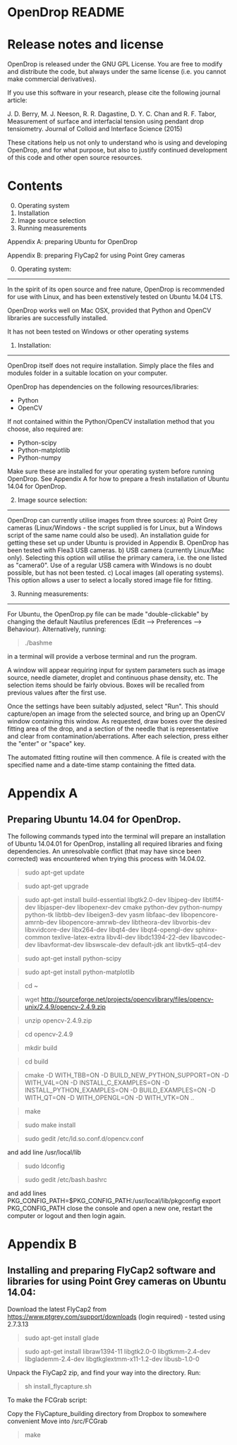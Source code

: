 OpenDrop README
===============


Release notes and license
=========================

OpenDrop is released under the GNU GPL License. You are free to modify and distribute the code, but always under the same license (i.e. you cannot make commercial derivatives).

If you use this software in your research, please cite the following journal article:

J. D. Berry, M. J. Neeson, R. R. Dagastine, D. Y. C. Chan and R. F. Tabor,
Measurement of surface and interfacial tension using pendant drop tensiometry.
Journal of Colloid and Interface Science (2015)

These citations help us not only to understand who is using and developing OpenDrop, and for what purpose, but also to justify continued development of this code and other open source resources.


Contents
========

0. Operating system
1. Installation
2. Image source selection
3. Running measurements

Appendix A: preparing Ubuntu for OpenDrop

Appendix B: preparing FlyCap2 for using Point Grey cameras




0. Operating system:
--------------------
In the spirit of its open source and free nature, OpenDrop is recommended for use with Linux, and has been extenstively tested on Ubuntu 14.04 LTS.

OpenDrop works well on Mac OSX, provided that Python and OpenCV libraries are successfully installed.

It has not been tested on Windows or other operating systems

1. Installation:
----------------
OpenDrop itself does not require installation. Simply place the files and modules folder in a suitable location on your computer. 

OpenDrop has dependencies on the following resources/libraries:
- Python
- OpenCV

If not contained within the Python/OpenCV installation method that you choose, also required are:
- Python-scipy
- Python-matplotlib
- Python-numpy

Make sure these are installed for your operating system before running OpenDrop. See Appendix A for how to prepare a fresh installation of Ubuntu 14.04 for OpenDrop.

2. Image source selection:
--------------------------
OpenDrop can currently utilise images from three sources:
a) Point Grey cameras (Linux/Windows - the script supplied is for Linux, but a Windows script of the same name could also be used). An installation guide for getting these set up under Ubuntu is provided in Appendix B. OpenDrop has been tested with Flea3 USB cameras.
b) USB camera (currently Linux/Mac only). Selecting this option will utilise the primary camera, i.e. the one listed as "camera0". Use of a regular USB camera with Windows is no doubt possible, but has not been tested.
c) Local images (all operating systems). This option allows a user to select a locally stored image file for fitting.

3. Running measurements:
------------------------
For Ubuntu, the OpenDrop.py file can be made "double-clickable" by changing the default Nautilus preferences (Edit --> Preferences --> Behaviour). Alternatively, running:
>  ./bashme 

in a terminal will provide a verbose terminal and run the program.

A window will appear requiring input for system parameters such as image source, needle diameter, droplet and continuous phase density, etc. The selection items should be fairly obvious. Boxes will be recalled from previous values after the first use.

Once the settings have been suitably adjusted, select "Run". This should capture/open an image from the selected source, and bring up an OpenCV window containing this window. As requested, draw boxes over the desired fitting area of the drop, and a section of the needle that is representative and clear from contamination/aberrations. After each selection, press either the "enter" or "space" key. 

The automated fitting routine will then commence. A file is created with the specified name and a date-time stamp containing the fitted data.



Appendix A
==========

Preparing Ubuntu 14.04 for OpenDrop.
------------------------------------

The following commands typed into the terminal will prepare an installation of Ubuntu 14.04.01 for OpenDrop, installing all required libraries and fixing dependencies. An unresolvable conflict (that may have since been corrected) was encountered when trying this process with 14.04.02.

> sudo apt-get update

> sudo apt-get upgrade

> sudo apt-get install build-essential libgtk2.0-dev libjpeg-dev libtiff4-dev libjasper-dev libopenexr-dev cmake python-dev python-numpy python-tk libtbb-dev libeigen3-dev yasm libfaac-dev libopencore-amrnb-dev libopencore-amrwb-dev libtheora-dev libvorbis-dev libxvidcore-dev libx264-dev libqt4-dev libqt4-opengl-dev sphinx-common texlive-latex-extra libv4l-dev libdc1394-22-dev libavcodec-dev libavformat-dev libswscale-dev default-jdk ant libvtk5-qt4-dev

> sudo apt-get install python-scipy

> sudo apt-get install python-matplotlib

> cd ~

> wget http://sourceforge.net/projects/opencvlibrary/files/opencv-unix/2.4.9/opencv-2.4.9.zip

> unzip opencv-2.4.9.zip

> cd opencv-2.4.9

> mkdir build

> cd build

> cmake -D WITH_TBB=ON -D BUILD_NEW_PYTHON_SUPPORT=ON -D WITH_V4L=ON -D INSTALL_C_EXAMPLES=ON -D INSTALL_PYTHON_EXAMPLES=ON -D BUILD_EXAMPLES=ON -D WITH_QT=ON -D WITH_OPENGL=ON -D WITH_VTK=ON ..

> make

> sudo make install

> sudo gedit /etc/ld.so.conf.d/opencv.conf

and add line 
/usr/local/lib

> sudo ldconfig

> sudo gedit /etc/bash.bashrc

and add lines
PKG_CONFIG_PATH=$PKG_CONFIG_PATH:/usr/local/lib/pkgconfig
export PKG_CONFIG_PATH
close the console and open a new one, restart the computer or logout and then login again.


Appendix B
==========

Installing and preparing FlyCap2 software and libraries for using Point Grey cameras on Ubuntu 14.04:
-----------------------------------------------------------------------------------------------------
Download the latest FlyCap2 from https://www.ptgrey.com/support/downloads (login required) - tested using 2.7.3.13

> sudo apt-get install glade

> sudo apt-get install libraw1394-11 libgtk2.0-0 libgtkmm-2.4-dev libglademm-2.4-dev libgtkglextmm-x11-1.2-dev libusb-1.0-0

Unpack the FlyCap2 zip, and find your way into the directory. Run:

> sh install_flycapture.sh

To make the FCGrab script:

Copy the FlyCapture_building directory from Dropbox to somewhere convenient
Move into /src/FCGrab
> make

